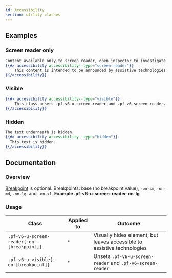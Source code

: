 ```yaml
---
id: Accessibility
section: utility-classes
---
```


## Examples

### Screen reader only

```hbs
Content available only to screen reader, open inspector to investigate
{{#> accessibility accessibility--type="screen-reader"}}
    This content is intended to be announced by assistive technologies, but not visually presented.
{{/accessibility}}
```

### Visible

```hbs
{{#> accessibility accessibility--type="visible"}}
    This class unsets .pf-v6-u-screen-reader and .pf-v6-screen-reader. It will be visible.
{{/accessibility}}
```

### Hidden

```hbs
The text underneath is hidden.
{{#> accessibility accessibility--type="hidden"}}
  This text is hidden.
{{/accessibility}}
```

## Documentation

### Overview

[Breakpoint](/developer-resources/global-css-variables#breakpoint-variables-and-class-suffixes) is optional. Breakpoints: base (no breakpoint value), `-on-sm`, `-on-md`, `-on-lg`, and `-on-xl`. **Example .pf-v6-u-screen-reader-on-lg**

### Usage

| Class                                      | Applied to | Outcome                                                                 |
| ------------------------------------------ | ---------- | ----------------------------------------------------------------------- |
| `.pf-v6-u-screen-reader{-on-[breakpoint]}` | `*`        | Visually hides element, but leaves accessible to assistive technologies |
| `.pf-v6-u-visible{-on-[breakpoint]}`       | `*`        | Unsets `.pf-v6-u-screen-reader` and `.pf-v6-screen-reader`              |
